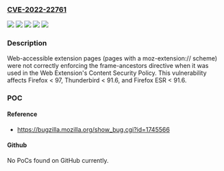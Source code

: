 ### [CVE-2022-22761](https://cve.mitre.org/cgi-bin/cvename.cgi?name=CVE-2022-22761)
![](https://img.shields.io/static/v1?label=Product&message=Firefox%20ESR&color=blue)
![](https://img.shields.io/static/v1?label=Product&message=Firefox&color=blue)
![](https://img.shields.io/static/v1?label=Product&message=Thunderbird&color=blue)
![](https://img.shields.io/static/v1?label=Version&message=n%2Fa&color=blue)
![](https://img.shields.io/static/v1?label=Vulnerability&message=frame-ancestors%20Content%20Security%20Policy%20directive%20was%20not%20enforced%20for%20framed%20extension%20pages&color=brighgreen)

### Description

Web-accessible extension pages (pages with a moz-extension:// scheme) were not correctly enforcing the frame-ancestors directive when it was used in the Web Extension's Content Security Policy. This vulnerability affects Firefox < 97, Thunderbird < 91.6, and Firefox ESR < 91.6.

### POC

#### Reference
- https://bugzilla.mozilla.org/show_bug.cgi?id=1745566

#### Github
No PoCs found on GitHub currently.

